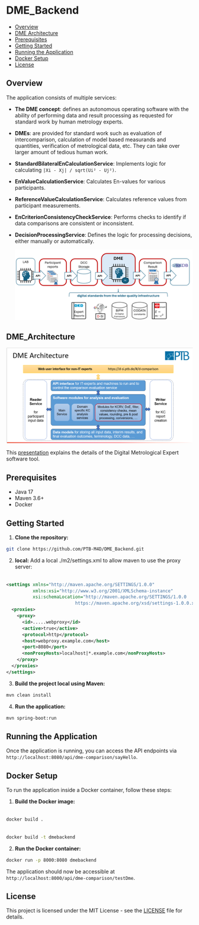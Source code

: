 
# DME_Backend
- [Overview](#overview)
- [DME Architecture](#DME_Architecture)
- [Prerequisites](#prerequisites)
- [Getting Started](#getting-started)
- [Running the Application](#running-the-application)
- [Docker Setup](#docker-setup)
- [License](#license)

## Overview

The application consists of multiple services:
- **The DME concept**: defines an autonomous operating software with the ability of performing data and result processing as requested for standard work by human metrology experts.
- **DMEs**: are provided for standard work such as evaluation of intercomparison, calculation of model based measurands and quantities, verification of metrological data, etc. They can take over larger amount of tedious human work.
- **StandardBilateralEnCalculationService**: Implements logic for calculating `|Xi - Xj| / sqrt(Ui² - Uj²)`.
- **EnValueCalculationService**: Calculates En-values for various participants.
- **ReferenceValueCalculationService**: Calculates reference values from participant measurements.
- **EnCriterionConsistencyCheckService**: Performs checks to identify if data comparisons are consistent or inconsistent.
- **DecisionProcessingService**: Defines the logic for processing decisions, either manually or automatically.


  ![DME_Concept](src/main/resources/static/img/DME_Concept.png)

## DME_Architecture

 ![DME_Architecture.PNG](src/main/resources/static/img/DME_Architecture.png)

This [presentation](src/main/resources/static/docs/CIM2025.pptx) explains the details of the Digital Metrological Expert software tool.

## Prerequisites

- Java 17
- Maven 3.6+
- Docker 

## Getting Started

1. **Clone the repository:**

```bash
git clone https://github.com/PTB-M4D/DME_Backend.git
```
2. **local:**
   Add a local ./m2/settings.xml to allow maven to use the proxy server:

```xml

<settings xmlns="http://maven.apache.org/SETTINGS/1.0.0"
          xmlns:xsi="http://www.w3.org/2001/XMLSchema-instance"
          xsi:schemaLocation="http://maven.apache.org/SETTINGS/1.0.0
                          https://maven.apache.org/xsd/settings-1.0.0.xsd">
  <proxies>
    <proxy>
      <id>.....webproxy</id>
      <active>true</active>
      <protocol>http</protocol>
      <host>webproxy.example.com</host>
      <port>8080</port>
      <nonProxyHosts>localhost|*.example.com</nonProxyHosts>
    </proxy>
  </proxies>
</settings>
```
3. **Build the project local using Maven:**

```bash
mvn clean install
```

4. **Run the application:**

```bash
mvn spring-boot:run
```

## Running the Application

Once the application is running, you can access the API endpoints via `http://localhost:8080/api/dme-comparison/sayHello`.

## Docker Setup

To run the application inside a Docker container, follow these steps:

1. **Build the Docker image:**
```bash

docker build .
```
 
```bash

docker build -t dmebackend  

```


2. **Run the Docker container:**

```bash  
docker run -p 8000:8080 dmebackend
```

The application should now be accessible at `http://localhost:8000/api/dme-comparison/testDme`.

## License

This project is licensed under the MIT License - see the [LICENSE](LICENSE) file for details.


